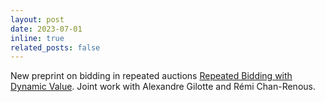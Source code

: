 ```yaml
---
layout: post
date: 2023-07-01
inline: true
related_posts: false
---
```

New preprint on bidding in repeated auctions <a href="arxiv_cor.pdf">Repeated  Bidding with Dynamic Value</a>.  Joint work with  Alexandre Gilotte and Rémi Chan-Renous.
</li>